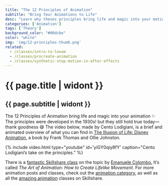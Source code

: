 ```yaml
---
title: "The 12 Principles of Animation"
subtitle: "Bring Your Animations to Life"
desc: "Learn why theses principles bring life and magic into your motion work"
categories: ['Animation']
tags: ['Theory']
background_color: "#00dcbe"
color: "white"
img: 'img/12-principles-thumb.png'
related:
  - /classes/intro-to-looom
  - /classes/procreate-animation
  - /classes/synthetic-stop-motion-in-after-effects
---
```

# {{ page.title | widont }}
## {{ page.subtitle | widont }}

The 12 Principles of Animation bring life and magic into your animation ✨ The principles were developed in the 1930s! but they still hold true today—thank goodness 😅 The video below, made by Cento Lodigiani, is a brief and animated overview of what you can find in [The Illusion of Life: Disney Animation](https://www.goodreads.com/book/show/106731.The_Illusion_of_Life), a book by Frank Thomas and Ollie Johnston.

{% include video.html type="youtube" id='yiGY0qiy8fY' caption="Cento Lodigiani’s take on the principles." %}

There is a [fantastic Skillshare class](https://www.skillshare.com/classes/The-Art-of-Animation-How-to-Create-Lifelike-Movement/489321939?teacherRef=6102916) on the topic by [Emanuele Colombo.](http://www.emanuelecolombo.it/) It’s called *The Art of Animation: How to Create Lifelike Movement.* For more animation posts and classes, check out the [animation category](/categories/animation), as well as all the [amazing animation](https://www.skillshare.com/browse/animation?teacherRef=6102916) classes on Skillshare.
